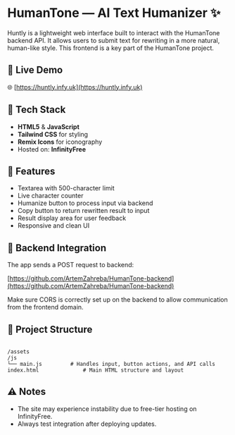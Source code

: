 # HumanTone — AI Text Humanizer ✨

Huntly is a lightweight web interface built to interact with the HumanTone backend API. It allows users to submit text for rewriting in a more natural, human-like style. This frontend is a key part of the HumanTone project.

## 🔗 Live Demo

🌐 [https://huntly.infy.uk](https://huntly.infy.uk)

## 🚀 Tech Stack

- **HTML5** & **JavaScript**
- **Tailwind CSS** for styling
- **Remix Icons** for iconography
- Hosted on: **InfinityFree**

## 🎯 Features

- Textarea with 500-character limit
- Live character counter
- Humanize button to process input via backend
- Copy button to return rewritten result to input
- Result display area for user feedback
- Responsive and clean UI

## 🔌 Backend Integration

The app sends a POST request to backend:

[https://github.com/ArtemZahreba/HumanTone-backend](https://github.com/ArtemZahreba/HumanTone-backend)



Make sure CORS is correctly set up on the backend to allow communication from the frontend domain.

## 📁 Project Structure

```

/assets
/js
└── main.js         # Handles input, button actions, and API calls
index.html              # Main HTML structure and layout

```

## ⚠️ Notes

- The site may experience instability due to free-tier hosting on InfinityFree.
- Always test integration after deploying updates.


